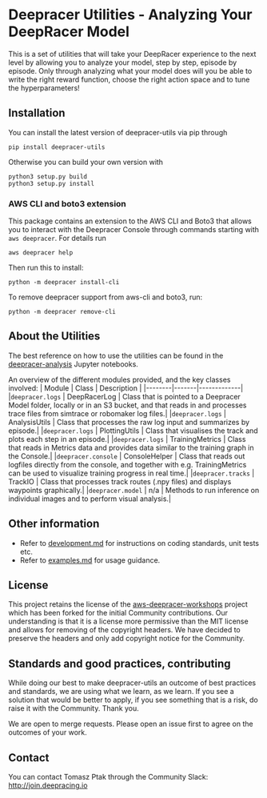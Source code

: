 # Deepracer Utilities - Analyzing Your DeepRacer Model
This is a set of utilities that will take your DeepRacer experience to the next level by allowing you to analyze your model, step by step, episode by episode. Only through analyzing what your model does will you be able to write the right reward function, choose the right action space and to tune the hyperparameters!

## Installation

You can install the latest version of deepracer-utils via pip through
```
pip install deepracer-utils
```
Otherwise you can build your own version with 
```
python3 setup.py build
python3 setup.py install
```

### AWS CLI and boto3 extension
This package contains an extension to the AWS CLI and Boto3 that allows you to interact
with the Deepracer Console through commands starting with `aws deepracer`. For details run
```
aws deepracer help
```

Then run this to install:
```
python -m deepracer install-cli
```

To remove deepracer support from aws-cli and boto3, run:
```
python -m deepracer remove-cli
```

## About the Utilities

The best reference on how to use the utilities can be found in the [deepracer-analysis](https://github.com/aws-deepracer-community/deepracer-analysis) Jupyter notebooks.

An overview of the different modules provided, and the key classes involved:
| Module | Class | Description |
|--------|-------|-------------|
|`deepracer.logs` | DeepRacerLog | Class that is pointed to a Deepracer Model folder, locally or in an S3 bucket, and that reads in and processes trace files from simtrace or robomaker log files.|
|`deepracer.logs` | AnalysisUtils | Class that processes the raw log input and summarizes by episode.|
|`deepracer.logs` | PlottingUtils | Class that visualises the track and plots each step in an episode.|
|`deepracer.logs` | TrainingMetrics | Class that reads in Metrics data and provides data similar to the training graph in the Console.|
|`deepracer.console` | ConsoleHelper | Class that reads out logfiles directly from the console, and together with e.g. TrainingMetrics can be used to visualize training progress in real time.|
|`deepracer.tracks` | TrackIO | Class that processes track routes (.npy files) and displays waypoints graphically.|
|`deepracer.model` | n/a | Methods to run inference on individual images and to perform visual analysis.|
## Other information

* Refer to [development.md](docs/development.md) for instructions on coding standards, unit tests etc.
* Refer to [examples.md](docs/examples.md) for usage guidance.

## License
This project retains the license of the 
[aws-deepracer-workshops](https://github.com/aws-samples/aws-deepracer-workshops)
project which has been forked for the initial Community contributions.
Our understanding is that it is a license more permissive than the MIT license
and allows for removing of the copyright headers. We have decided to preserve
the headers and only add copyright notice for the Community.

## Standards and good practices, contributing
While doing our best to make deepracer-utils an outcome of best practices and standards,
we are using what we learn, as we learn. If you see a solution that would be better to
apply, if you see something that is a risk, do raise it with the Community. Thank you.

We are open to merge requests. Please open an issue first to agree on the outcomes of
your work.

## Contact
You can contact Tomasz Ptak through the Community Slack: http://join.deepracing.io
